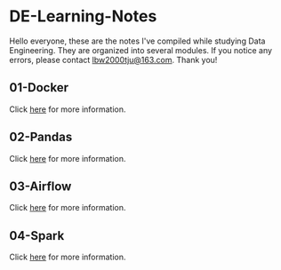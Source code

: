 # DE-Learning-Notes

Hello everyone, these are the notes I've compiled while studying Data Engineering. They are organized into several modules. If you notice any errors, please contact lbw2000tju@163.com. Thank you!

## 01-Docker
Click [here](./01-docker) for more information.
## 02-Pandas
Click [here](./02-pandas) for more information.
## 03-Airflow
Click [here](./03-airflow) for more information.
## 04-Spark
Click [here](./04-spark) for more information.
